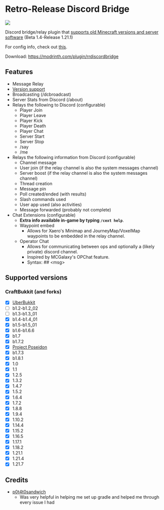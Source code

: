 # Retro-Release Discord Bridge
[![](https://dcbadge.limes.pink/api/server/k2wGKEaCRA)](https://discord.gg/k2wGKEaCRA)   

Discord bridge/relay plugin that [supports old Minecraft versions and server software](#tested-versions) (Beta 1.4-Release 1.21.1)

For config info, check out [this](https://github.com/DexrnZacAttack/RRDiscordBridge/wiki/Config).

Download: https://modrinth.com/plugin/rrdiscordbridge   

## Features
- Message Relay
- [Version support](#tested-versions)
- Broadcasting (/dcbroadcast)
- Server Stats from Discord (/about)
- Relays the following to Discord (configurable)
  - Player Join
  - Player Leave
  - Player Kick
  - Player Death
  - Player Chat
  - Server Start
  - Server Stop
  - /say
  - /me
- Relays the following information from Discord (configurable)
  - Channel message
  - User join (if the relay channel is also the system messages channel)
  - Server boost (if the relay channel is also the system messages channel)
  - Thread creation
  - Message pin
  - Poll created/ended (with results)
  - Slash commands used
  - User app used (also activities)
  - Message forwarded (probably not complete)
- Chat Extensions (configurable)
  - **Extra info available in-game by typing `/cext help`**.
  - Waypoint embed
    - Allows for Xaero's Minimap and JourneyMap/VoxelMap waypoints to be embedded in the relay channel.
  - Operator Chat
    - Allows for communicating between ops and optionally a (likely private) discord channel.
    - Inspired by MCGalaxy's OPChat feature.
    - Syntax: ## \<msg\>

## Supported versions
### CraftBukkit (and forks)
- [X] [UberBukkit](https://github.com/Moresteck/uberbukkit)
- [ ] b1.2-b1.2_02
- [ ] b1.3-b1.3_01
- [X] b1.4-b1.4_01
- [X] b1.5-b1.5_01
- [X] b1.6-b1.6.6
- [X] b1.7
- [X] b1.7.2
- [X] [Project Poseidon](https://github.com/retromcorg/Project-Poseidon)
- [X] b1.7.3 
- [X] b1.8.1
- [X] 1.0   
- [X] 1.1
- [X] 1.2.5
- [X] 1.3.2
- [X] 1.4.7
- [X] 1.5.2
- [X] 1.6.4
- [X] 1.7.2
- [X] 1.8.8
- [X] 1.9.4
- [X] 1.10.2
- [X] 1.14.4
- [X] 1.15.2
- [X] 1.16.5
- [X] 1.17.1
- [X] 1.18.2
- [X] 1.21.1
- [X] 1.21.4
- [X] 1.21.7

## Credits
- [p0t4t0sandwich](https://github.com/p0t4t0sandwich)
  - Was very helpful in helping me set up gradle and helped me through every issue I had 